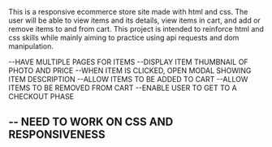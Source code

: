 <!-- PURPOSE -->
This is a responsive ecommerce store site made with html and css. The user will be able to view items and its details, view items in cart, and add or remove items to and from cart. This project is intended to reinforce html and css skills while mainly aiming to practice using api requests and dom manipulation. 


<!-- CHALLENGES -->
--HAVE MULTIPLE PAGES FOR ITEMS
--DISPLAY ITEM THUMBNAIL OF PHOTO AND PRICE
--WHEN ITEM IS CLICKED, OPEN MODAL SHOWING ITEM DESCRIPTION
--ALLOW ITEMS TO BE ADDED TO CART
--ALLOW ITEMS TO BE REMOVED FROM CART
--ENABLE USER TO GET TO A CHECKOUT PHASE


<!-- LESSONS LEARNED -->
-- NEED TO WORK ON CSS AND RESPONSIVENESS
--